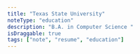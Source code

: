 ```yaml
---
title: "Texas State University"
noteType: "education"
description: "B.A. in Computer Science "
isDraggable: true
tags: ["note", "resume", "education"]
---
```

